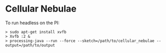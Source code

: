 Cellular Nebulae
================

To run headless on the PI:

    > sudo apt-get install xvfb
    > Xvfb :2 &
    > processing-java --run --force --sketch=/path/to/cellular_nebulae --output=/path/to/output
